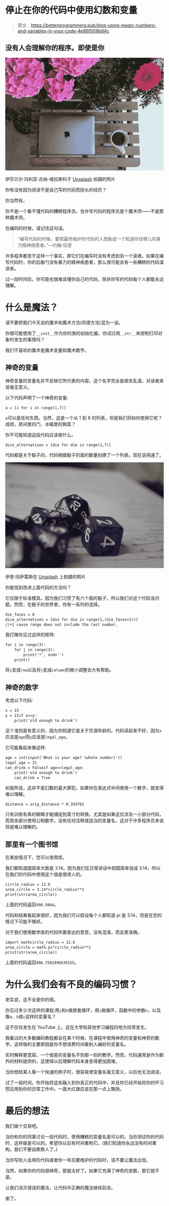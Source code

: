 # 停止在你的代码中使用幻数和变量

> 原文：<https://betterprogramming.pub/stop-using-magic-numbers-and-variables-in-your-code-4e86f008b84c>

## 没有人会理解你的程序。即使是你

![](img/bc083d91b0d0e326458356b910896a36.png)

伊莎贝尔·玛利亚·古纳-维拉斯科于 [Unsplash](https://unsplash.com/s/photos/coding?utm_source=unsplash&utm_medium=referral&utm_content=creditCopyText) 拍摄的照片

你有没有因为阅读不是自己写的代码而挠头的经历？

你当然有。

你不是一个看不懂代码的糟糕程序员。也许写代码的程序员是个魔术师——不是那种魔术师。

在编码的时候，请记住这句话。

> “编写代码的时候，要把最终维护你代码的人想象成一个知道你住哪儿的暴力精神病患者。”—约翰·伍德

许多程序都苦于这样一个事实，即它们在编写时没有考虑到另一个读者。如果在编写代码时，你的后脑勺没有暴力的精神病患者，那么很可能会有一些糟糕的代码溜进来。

过一段时间后，你可能也很难读懂你自己的代码，除非你写的代码每个人都能永远理解。

# 什么是魔法？

请不要把我们今天说的魔术和魔术方法(邓德方法)混为一谈。

你很可能使用了`__init__`作为你的类的初始化器。你试过用`__str__`来控制打印对象时发生的事情吗？

我们不喜欢的魔术是魔术变量和魔术数字。

## 神奇的变量

神奇变量的变量名并不反映它所代表的内容。这个名字完全是胡言乱语，对读者来说毫无意义。

以下代码声明了一个神奇的变量:

```
a = [i for i in range(1,7)]
```

`a`可以是任何东西。当然，这是一个从 1 到 6 的列表，但是我们将如何使用它呢？成绩，房间里的门，冰箱里的剩菜？

你不可能知道这段代码应该做什么。

```
dice_alternatives = [die for die in range(1,7)]
```

代码都是关于骰子的，代码根据骰子的面的数量创建了一个列表。现在说得通了。

![](img/9967b0aacaa8b0c9404cf46961a76e7b.png)

伊恩·冈萨雷斯在 [Unsplash](https://unsplash.com/s/photos/dice?utm_source=unsplash&utm_medium=referral&utm_content=creditCopyText) 上拍摄的照片

你能找到改进上面代码的方法吗？

它仅限于标准模具。因为我们习惯了有六个面的骰子，所以我们对这个代码没问题。然而，在骰子的世界里，你有一系列的选择。

```
die_faces = 6
dice_alternatives = [die for die in range(1,(die_faces+1))] 
//+1 cause range does not include the last number.
```

我打赌你见过这样的矩阵:

```
for i in range(3):
    for j in range(3):
        print('*', end='')
    print()
```

将`i`变成`row`以及将`j`变成`column`的微小调整会大有帮助。

## 神奇的数字

考虑以下代码:

```
x = 13
y = 21if x>=y:
    print('old enough to drink')
```

这个准则是有意义的，因为你知道它是关于饮酒年龄的。代码读起来不好，因为`x`应该是`age`而`y`应该是`legal_age`。

它可能看起来像这样:

```
age = int(input('What is your age? (whole number)'))
legal_age = 21
can_drink = Falseif age>=legal_age:
    print('old enough to drink')
    can_drink = True
```

如我所说，这并不是幻数的最大罪犯。如果你在表达式中间使用一个数字，就变得难以理解。

```
distance = orig_distance * 0.393701
```

只有训练有素的眼睛才能捕捉到英寸的转换。尤其是如果这仅涉及一小部分代码，而其余部分使用公制数字。没有任何注释或适当的变量名，这对于许多程序员来说将是难以理解的。

## 那里有一个图书馆

在某些情况下，您可以使用库。

我们都知道圆周率大致是 3.14。因为我们在日常讲话中把圆周率说成 3.14，所以在我们的代码中使用这个值是很诱人的。

```
circle_radius = 12.6
area_circle = 3.14*circle_radius**2
print(str(area_circle))
```

上面的代码返回`498.5064`。

代码和结果看起来很好，因为我们可以假设每个人都知道 pi 是 3.14，但是在您的情况下可能不够好。

对于我们使用数学库的代码所要表达的意思，没有混淆，而且更准确。

```
import mathcircle_radius = 12.6
area_circle = math.pi*circle_radius**2
print(str(area_circle))
```

上面的代码返回`498.7592496839155`。

# 为什么我们会有不良的编码习惯？

老实说，这不全是你的错。

你见过多少次这样的课程:用`j`和`k`做嵌套循环，用`i`做循环，函数中的参数`n`，以及像`a`、`b`或`c`这样的变量名？

这不仅仅发生在 YouTube 上。这在大学和其他学习编程的地方经常发生。

我看过的大多数编码教程都会在某个时候，在课程中使用神奇的变量和神奇的数字。这样做的主要原因是你不想浪费时间看别人编好的变量名。

实时解释更宽容。一个很差的变量名不伤那一刻的教学。然而，代码通常是作为额外的材料提供的，这使得以后理解代码本身变得更加困难。

当你想给某人看一个快速的例子时，很容易使变量名毫无意义，以后也无法阅读。

过了一段时间，你开始将这些融入到你真正的代码中，并且你已经开始将你的坏习惯应用到你的日常工作中。一面大红旗应该在那一点上飘扬。

# 最后的想法

我们做个交易吧。

当你和你的同事讨论一段代码时，使用糟糕的变量名是可以的。当你测试你的代码时，这样做是可以的。希望你以后有时间重构它。(我们知道你永远没有时间重构。我们不要自欺欺人了。)

当你写别人会用的代码或者你一年后要维护的代码时，请不要让魔法出现。

当然，如果你的代码很神奇，那就太好了。如果它充满了神奇的变数，那它就不是。

让我们消灭错误的魔法，让代码中正确的魔法继续前进。

谢了。